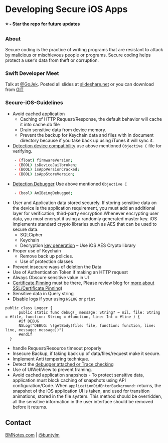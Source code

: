 # Developing Secure iOS Apps 

#### ⭐️ - Star the repo for future updates

### About
Secure coding is the practice of writing programs that are resistant to attack by malicious or mischievous people or programs. Secure coding helps protect a user’s data from theft or corruption.
    
### Swift Developer Meet
Talk at [@GoJek](https://www.meetup.com/SwiftBengaluru/events/241324289/). Posted all slides at [slideshare.net](https://www.slideshare.net/BuntyMadan/ios-security-secureiosguidelines-apple-ios-swift) or you can download from [GIT](https://github.com/buntylm/Secure-iOS-Guidelines/blob/master/iOS-Security.pptx)

### Secure-iOS-Guidelines

  - Avoid cached application
      - Caching of HTTP Request/Response, the default behavior will cache it into cache.db file
      - Drain sensitive data from device memory.
      - Prevent the backup for Keychain data and files with in document directory because if you take back up using iTunes it will sync it.
  - [Detection device compatibility](https://github.com/buntylm/Secure-iOS-Guidelines/tree/master/Jail%20Broken%20Detection) use above mentioned `Objective C` file for verifying.
  ```sh
      - (float) firmwareVersion;
      - (BOOL) isDeviceJailbroken;
      - (BOOL) isAppVersionCracked;
      - (BOOL) isAppStoreVersion;
  ```
  - [Detection Debugger](https://github.com/buntylm/Secure-iOS-Guidelines/tree/master/DetectDebugger) Use above mentioned `Objective C`
  ```sh
      - (bool) AmIBeingDebugged;
  ```
  - User and Application data stored securely. If storing sensitive data on the device is the application requirement, you must add an additional layer for verification, third-party encryption.Whenever encrypting user data, you must encrypt it using a randomly generated master key. iOS implements standard crypto libraries such as AES that can be used to secure data.
      - SQLCipher
      - Keychain
      - Decryption [key generation](https://github.com/buntylm/Secure-iOS-Guidelines/tree/master/Generate%20AES%20Key.playground) – Use iOS AES Crypto library 
  - Proper use of Keychain
      - Remove back up policies.
      - Use of protection classes
  - Prevent insecure ways of deletion the Data
  - Use of Authentication Token if making an HTTP request
  - Always Obscure sensitive value in UI
  - [Certificate Pinning](https://github.com/buntylm/Secure-iOS-Guidelines/tree/master/SLL%20Pinning.playground) must be there, Please review blog for [more about SSL/Certificate Pinning](https://bmnotes.com/2017/07/30/make-your-ios-apps-more-secure-with-ssl-pinning/))
  - Sensitive data in Query string 
  - Disable logs if your using `NSLOG` or `print`
  
  ```
  public class Logger {
        public static func debug(_ message: String? = nil, file: String = #file, function: String = #function, line: Int = #line ) {
        #if DEBUG
        NSLog("DEBUG: \(getBody(file: file, function: function, line: line, message: message))")
        #endif
    }
  ```
  
  - handle Request/Resource timeout properly
  - Insecure Backup, if taking back up of data/files/request make it secure.
  - Implement Anti tempering technique.
  - Detect the [debugger attached or Trace checking](https://github.com/buntylm/Secure-iOS-Guidelines/tree/master/DetectDebugger)
  - Use of UIWebView to prevent framing.
  - Avoid cached application snapshots
        - To protect sensitive data, application must block caching of snapshots using API configuration/Code. When `applicationDidEnterBackground:` returns, the snapshot of the iOS application UI is taken, and used for transition animations, stored in the file system. This method should be overridden, all the sensitive information in the user interface should be removed before it returns.

  

## Contact
[BMNotes.com](https://BMNotes.com) | 
[@buntylm](https://twitter.com/buntylm)
